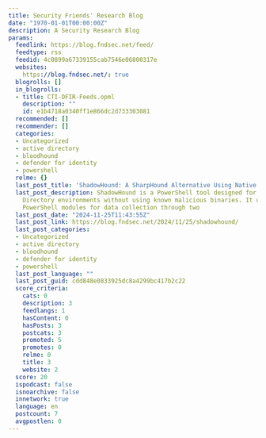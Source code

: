 ```yaml
---
title: Security Friends' Research Blog
date: "1970-01-01T00:00:00Z"
description: A Security Research Blog
params:
  feedlink: https://blog.fndsec.net/feed/
  feedtype: rss
  feedid: 4c0899a67339155cab7546e06800317e
  websites:
    https://blog.fndsec.net/: true
  blogrolls: []
  in_blogrolls:
  - title: CTI-DFIR-Feeds.opml
    description: ""
    id: e1b4718a0340ff1e866dc2d733303081
  recommended: []
  recommender: []
  categories:
  - Uncategorized
  - active directory
  - bloodhound
  - defender for identity
  - powershell
  relme: {}
  last_post_title: 'ShadowHound: A SharpHound Alternative Using Native PowerShell'
  last_post_description: ShadowHound is a PowerShell tool designed for mapping Active
    Directory environments without using known malicious binaries. It utilizes legitimate
    PowerShell modules for data collection through two
  last_post_date: "2024-11-25T11:43:55Z"
  last_post_link: https://blog.fndsec.net/2024/11/25/shadowhound/
  last_post_categories:
  - Uncategorized
  - active directory
  - bloodhound
  - defender for identity
  - powershell
  last_post_language: ""
  last_post_guid: cdd848e0833925dc8a4299bc417b2c22
  score_criteria:
    cats: 0
    description: 3
    feedlangs: 1
    hasContent: 0
    hasPosts: 3
    postcats: 3
    promoted: 5
    promotes: 0
    relme: 0
    title: 3
    website: 2
  score: 20
  ispodcast: false
  isnoarchive: false
  innetwork: true
  language: en
  postcount: 7
  avgpostlen: 0
---
```

